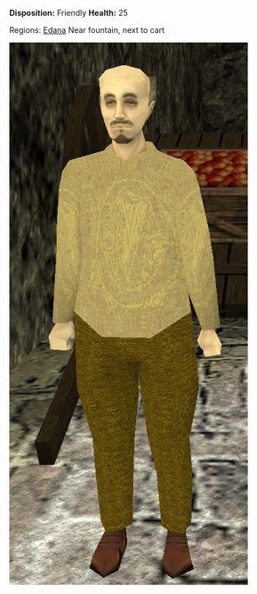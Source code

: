 **Disposition:** Friendly
**Health:** 25

Regions:
	[Edana](../../Regions/Edana/Edana.md)
		Near fountain, next to cart


![](../../articleassets/npc/npc-bryanthegrocer.png)